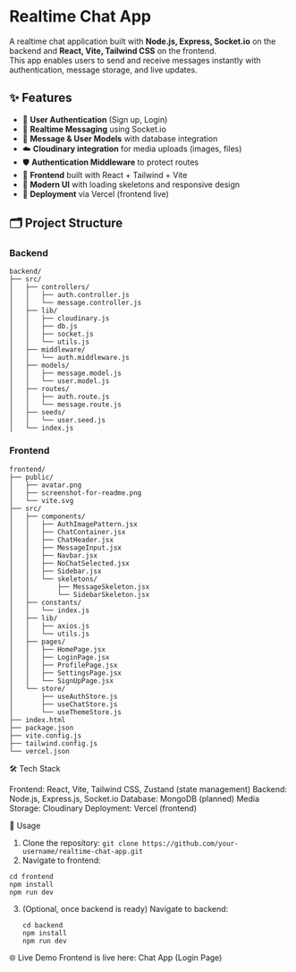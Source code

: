 # Realtime Chat App

A realtime chat application built with **Node.js, Express, Socket.io** on the backend and **React, Vite, Tailwind CSS** on the frontend.  
This app enables users to send and receive messages instantly with authentication, message storage, and live updates.  

## ✨ Features
- 🔐 **User Authentication** (Sign up, Login)  
- 💬 **Realtime Messaging** using Socket.io  
- 📂 **Message & User Models** with database integration  
- ☁️ **Cloudinary integration** for media uploads (images, files)  
- 🛡️ **Authentication Middleware** to protect routes  
- 🎨 **Frontend** built with React + Tailwind + Vite  
- 📱 **Modern UI** with loading skeletons and responsive design  
- 🚀 **Deployment** via Vercel (frontend live)  

## 🗂️ Project Structure

### Backend
```
backend/
├── src/
│   ├── controllers/
│   │   ├── auth.controller.js
│   │   └── message.controller.js
│   ├── lib/
│   │   ├── cloudinary.js
│   │   ├── db.js
│   │   ├── socket.js
│   │   └── utils.js
│   ├── middleware/
│   │   └── auth.middleware.js
│   ├── models/
│   │   ├── message.model.js
│   │   └── user.model.js
│   ├── routes/
│   │   ├── auth.route.js
│   │   └── message.route.js
│   ├── seeds/
│   │   └── user.seed.js
│   └── index.js
```

### Frontend
```
frontend/
├── public/
│   ├── avatar.png
│   ├── screenshot-for-readme.png
│   └── vite.svg
├── src/
│   ├── components/
│   │   ├── AuthImagePattern.jsx
│   │   ├── ChatContainer.jsx
│   │   ├── ChatHeader.jsx
│   │   ├── MessageInput.jsx
│   │   ├── Navbar.jsx
│   │   ├── NoChatSelected.jsx
│   │   ├── Sidebar.jsx
│   │   └── skeletons/
│   │       ├── MessageSkeleton.jsx
│   │       └── SidebarSkeleton.jsx
│   ├── constants/
│   │   └── index.js
│   ├── lib/
│   │   ├── axios.js
│   │   └── utils.js
│   ├── pages/
│   │   ├── HomePage.jsx
│   │   ├── LoginPage.jsx
│   │   ├── ProfilePage.jsx
│   │   ├── SettingsPage.jsx
│   │   └── SignUpPage.jsx
│   └── store/
│       ├── useAuthStore.js
│       ├── useChatStore.js
│       └── useThemeStore.js
├── index.html
├── package.json
├── vite.config.js
├── tailwind.config.js
└── vercel.json
```

🛠️ Tech Stack

Frontend: React, Vite, Tailwind CSS, Zustand (state management)
Backend: Node.js, Express.js, Socket.io
Database: MongoDB (planned)
Media Storage: Cloudinary
Deployment: Vercel (frontend)


🚀 Usage
1. Clone the repository:
```git clone https://github.com/your-username/realtime-chat-app.git```
2. Navigate to frontend:
```
cd frontend
npm install
npm run dev
```
3. (Optional, once backend is ready) Navigate to backend:
   ```
   cd backend
   npm install
   npm run dev
   ```
🌐 Live Demo
Frontend is live here: Chat App (Login Page)


